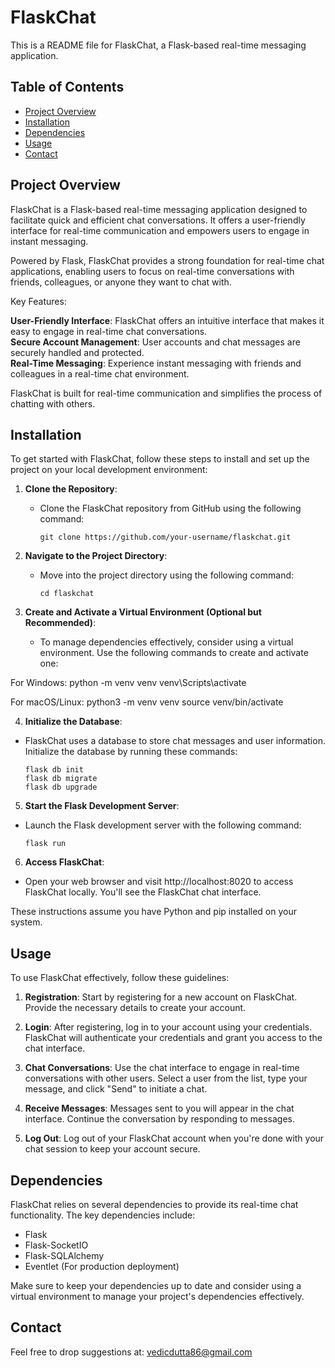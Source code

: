 # FlaskChat

This is a README file for FlaskChat, a Flask-based real-time messaging application.

## Table of Contents

- [Project Overview](#project-overview)
- [Installation](#installation)
- [Dependencies](#dependencies)
- [Usage](#usage)
- [Contact](#contact)

## Project Overview

FlaskChat is a Flask-based real-time messaging application designed to facilitate quick and efficient chat conversations. It offers a user-friendly interface for real-time communication and empowers users to engage in instant messaging.

Powered by Flask, FlaskChat provides a strong foundation for real-time chat applications, enabling users to focus on real-time conversations with friends, colleagues, or anyone they want to chat with.

Key Features:

**User-Friendly Interface**: FlaskChat offers an intuitive interface that makes it easy to engage in real-time chat conversations.\
**Secure Account Management**: User accounts and chat messages are securely handled and protected.\
**Real-Time Messaging**: Experience instant messaging with friends and colleagues in a real-time chat environment.

FlaskChat is built for real-time communication and simplifies the process of chatting with others.

## Installation

To get started with FlaskChat, follow these steps to install and set up the project on your local development environment:

1. **Clone the Repository**: 
   - Clone the FlaskChat repository from GitHub using the following command:
     ```
     git clone https://github.com/your-username/flaskchat.git
     ```

2. **Navigate to the Project Directory**: 
   - Move into the project directory using the following command:
     ```
     cd flaskchat
     ```

3. **Create and Activate a Virtual Environment (Optional but Recommended)**: 
   - To manage dependencies effectively, consider using a virtual environment. Use the following commands to create and activate one:

For Windows:
python -m venv venv
venv\Scripts\activate


For macOS/Linux:
python3 -m venv venv
source venv/bin/activate


4. **Initialize the Database**: 
- FlaskChat uses a database to store chat messages and user information. Initialize the database by running these commands:
  ```
  flask db init
  flask db migrate
  flask db upgrade
  ```

5. **Start the Flask Development Server**: 
- Launch the Flask development server with the following command:
  ```
  flask run
  ```

6. **Access FlaskChat**: 
- Open your web browser and visit http://localhost:8020 to access FlaskChat locally. You'll see the FlaskChat chat interface.

These instructions assume you have Python and pip installed on your system.

## Usage

To use FlaskChat effectively, follow these guidelines:

1. **Registration**: Start by registering for a new account on FlaskChat. Provide the necessary details to create your account.

2. **Login**: After registering, log in to your account using your credentials. FlaskChat will authenticate your credentials and grant you access to the chat interface.

3. **Chat Conversations**: Use the chat interface to engage in real-time conversations with other users. Select a user from the list, type your message, and click "Send" to initiate a chat.

4. **Receive Messages**: Messages sent to you will appear in the chat interface. Continue the conversation by responding to messages.

5. **Log Out**: Log out of your FlaskChat account when you're done with your chat session to keep your account secure.

## Dependencies

FlaskChat relies on several dependencies to provide its real-time chat functionality. The key dependencies include:

- Flask
- Flask-SocketIO
- Flask-SQLAlchemy
- Eventlet (For production deployment)

Make sure to keep your dependencies up to date and consider using a virtual environment to manage your project's dependencies effectively.

## Contact

Feel free to drop suggestions at: vedicdutta86@gmail.com
